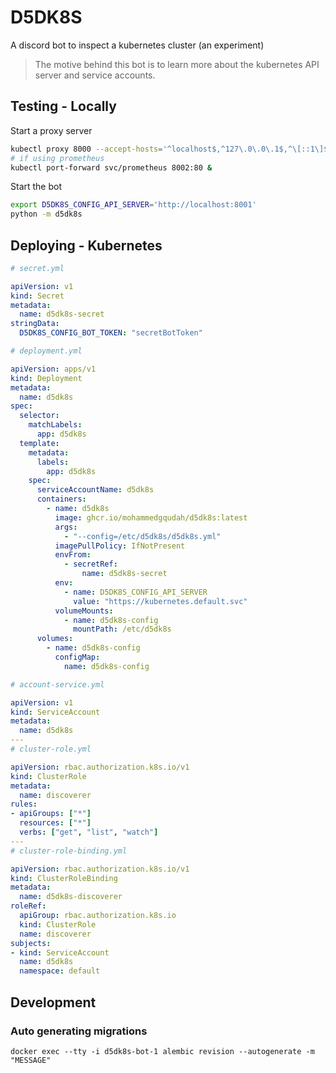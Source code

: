 # D5DK8S
A discord bot to inspect a kubernetes cluster (an experiment)

> The motive behind this bot is to learn more about the kubernetes API server and service accounts.


## Testing - Locally
Start a proxy server
```bash
kubectl proxy 8000 --accept-hosts='^localhost$,^127\.0\.0\.1$,^\[::1\]$,^host.docker.internal$' &
# if using prometheus
kubectl port-forward svc/prometheus 8002:80 &
```

Start the bot
```bash
export D5DK8S_CONFIG_API_SERVER='http://localhost:8001'
python -m d5dk8s
```

## Deploying - Kubernetes
```yml
# secret.yml

apiVersion: v1
kind: Secret
metadata:
  name: d5dk8s-secret
stringData:
  D5DK8S_CONFIG_BOT_TOKEN: "secretBotToken"
```

```yml
# deployment.yml

apiVersion: apps/v1
kind: Deployment
metadata:
  name: d5dk8s
spec:
  selector:
    matchLabels:
      app: d5dk8s
  template:
    metadata:
      labels:
        app: d5dk8s
    spec:
      serviceAccountName: d5dk8s
      containers:
        - name: d5dk8s
          image: ghcr.io/mohammedgqudah/d5dk8s:latest  
          args:
            - "--config=/etc/d5dk8s/d5dk8s.yml"
          imagePullPolicy: IfNotPresent
          envFrom:
            - secretRef:
                name: d5dk8s-secret
          env:
            - name: D5DK8S_CONFIG_API_SERVER
              value: "https://kubernetes.default.svc"
          volumeMounts:
            - name: d5dk8s-config
              mountPath: /etc/d5dk8s
      volumes:
        - name: d5dk8s-config
          configMap:
            name: d5dk8s-config
```

```yml
# account-service.yml

apiVersion: v1
kind: ServiceAccount
metadata:
  name: d5dk8s
---
# cluster-role.yml

apiVersion: rbac.authorization.k8s.io/v1
kind: ClusterRole
metadata:
  name: discoverer
rules:
- apiGroups: ["*"]
  resources: ["*"]
  verbs: ["get", "list", "watch"]
---
# cluster-role-binding.yml

apiVersion: rbac.authorization.k8s.io/v1
kind: ClusterRoleBinding
metadata:
  name: d5dk8s-discoverer
roleRef:
  apiGroup: rbac.authorization.k8s.io
  kind: ClusterRole
  name: discoverer
subjects:
- kind: ServiceAccount
  name: d5dk8s
  namespace: default
```


## Development

### Auto generating migrations
```
docker exec --tty -i d5dk8s-bot-1 alembic revision --autogenerate -m "MESSAGE"
```
